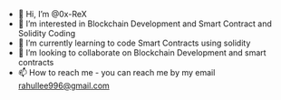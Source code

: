 - 👋 Hi, I’m @0x-ReX
- 👀 I’m interested in Blockchain Development and Smart Contract and Solidity Coding
- 🌱 I’m currently learning to code Smart Contracts using solidity 
- 💞️ I’m looking to collaborate on Blockchain Development and smart contracts 
- 📫 How to reach me - you can reach me by my email rahullee996@gmail.com

<!---
0x-ReX/0x-ReX is a ✨ special ✨ repository because its `README.md` (this file) appears on your GitHub profile.
You can click the Preview link to take a look at your changes.
--->
